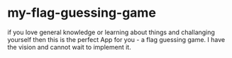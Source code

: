 # my-flag-guessing-game
if you love general knowledge or 
learning about things and challanging
yourself then this is the perfect 
App for you - a flag guessing game.
I have the vision and cannot wait
to implement it.
